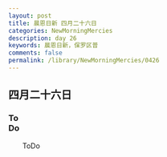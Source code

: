 ```yaml
---
layout: post
title: 晨恩日新 四月二十六日
categories: NewMorningMercies
description: day 26
keywords: 晨恩日新，保罗区普
comments: false
permalink: /library/NewMorningMercies/0426
---
```


## 四月二十六日

### To <br> Do


&emsp;&emsp;ToDo